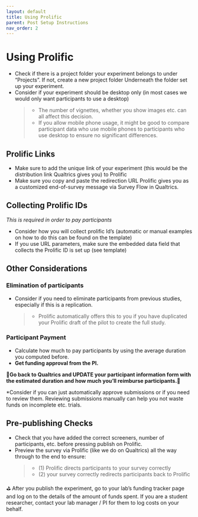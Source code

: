 ```yaml
---
layout: default
title: Using Prolific
parent: Post Setup Instructions
nav_order: 2
---
```


# Using Prolific

* Check if there is a project folder your experiment belongs to under “Projects”. If not, create a new project folder
Underneath the folder set up your experiment.
* Consider if your experiment should be desktop only (in most cases we would only want participants to use a desktop)
  >* The number of vignettes, whether you show images etc. can all affect this decision.
  >* If you allow mobile phone usage, it might be good to compare participant data who use mobile phones to participants who use desktop to ensure no significant differences.

## Prolific Links
* Make sure to add the unique link of your experiment (this would be the distribution link Qualtrics gives you) to Prolific
* Make sure you copy and paste the redirection URL Prolific gives you as a customized end-of-survey message via Survey Flow in Qualtrics.

## Collecting Prolific IDs
*This is required in order to pay participants*
* Consider how you will collect prolific Id’s (automatic or manual examples on how to do this can be found on the template) 
* If you use URL parameters, make sure the embedded data field that collects the Prolific ID is set up (see template)

## Other Considerations

### Elimination of participants

* Consider if you need to eliminate participants from previous studies, especially if this is a replication.
  >* Prolific automatically offers this to you if you have duplicated your Prolific draft of the pilot to create the full study.

### Participant Payment

* Calculate how much to pay participants by using the average duration you computed before. 
* **Get funding approval from the PI.**

**🚨Go back to Qualtrics and UPDATE your participant information form with the estimated duration and how much you’ll reimburse participants.🚨**


*Consider if you can just automatically approve submissions or if you need to review them. Reviewing submissions manually can help you not waste funds on incomplete etc. trials.

## Pre-publishing Checks
* Check that you have added the correct screeners, number of participants, etc. before pressing publish on Prolific.
* Preview the survey via Prolific (like we do on Qualtrics) all the way through to the end to ensure:
  >*  (1) Prolific directs participants to your survey correctly
  >*  (2) your survey correctly redirects participants back to Prolific
  
⛳️ After you publish the experiment, go to your lab’s funding tracker page and log on to the details of the amount of funds spent.
If you are a student researcher, contact your lab manager / PI for them to log costs on your behalf.
